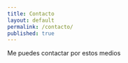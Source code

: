 ```yaml
---
title: Contacto
layout: default
permalink: /contacto/
published: true
---
```


Me puedes contactar por estos medios
